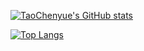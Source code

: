 [![TaoChenyue's GitHub stats](https://github-readme-stats-hn6q.vercel.app/api/?username=TaoChenyue&show_icons=true&theme=dracula)](https://github.com/anuraghazra/github-readme-stats)

[![Top Langs](https://github-readme-stats-hn6q.vercel.app/api/top-langs/?username=TaoChenyue&layout=compact)](https://github.com/anuraghazra/github-readme-stats)
